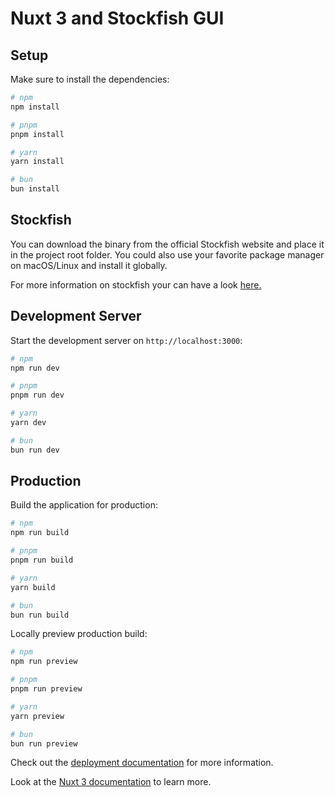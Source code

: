 # Nuxt 3 and Stockfish GUI

## Setup

Make sure to install the dependencies:

```bash
# npm
npm install

# pnpm
pnpm install

# yarn
yarn install

# bun
bun install
```

## Stockfish

You can download the binary from the official Stockfish website and place it
in the project root folder. You could also use your favorite package manager
on macOS/Linux and install it globally.

For more information on stockfish your can have a look [here.](https://disservin.github.io/stockfish-docs/stockfish-wiki/Home.html)

## Development Server

Start the development server on `http://localhost:3000`:

```bash
# npm
npm run dev

# pnpm
pnpm run dev

# yarn
yarn dev

# bun
bun run dev
```

## Production

Build the application for production:

```bash
# npm
npm run build

# pnpm
pnpm run build

# yarn
yarn build

# bun
bun run build
```

Locally preview production build:

```bash
# npm
npm run preview

# pnpm
pnpm run preview

# yarn
yarn preview

# bun
bun run preview
```

Check out the [deployment documentation](https://nuxt.com/docs/getting-started/deployment) for more information.

Look at the [Nuxt 3 documentation](https://nuxt.com/docs/getting-started/introduction) to learn more.
